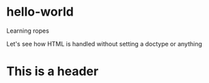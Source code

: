 # hello-world
Learning ropes

Let's see how HTML is handled without setting a doctype or anything
<h1>This is a header</h1>
